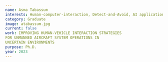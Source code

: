 ```yaml
---
name: Asma Tabassum
interests: Human-computer-interaction, Detect-and-Avoid, AI applications in control system design, controller design for Aerospace Applications.
category: Graduate
image: atabassum.jpg
current: false
work: IMPROVING HUMAN-VEHICLE INTERACTION STRATEGIES 
FOR UNMANNED AIRCRAFT SYSTEM OPERATIONS IN 
UNCERTAIN ENVIRONMENTS 
purpose: Ph.D.
year: 2023
---
```

